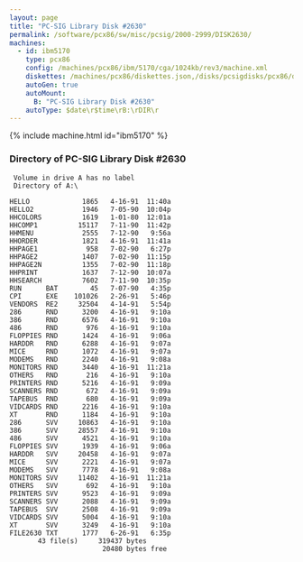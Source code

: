```yaml
---
layout: page
title: "PC-SIG Library Disk #2630"
permalink: /software/pcx86/sw/misc/pcsig/2000-2999/DISK2630/
machines:
  - id: ibm5170
    type: pcx86
    config: /machines/pcx86/ibm/5170/cga/1024kb/rev3/machine.xml
    diskettes: /machines/pcx86/diskettes.json,/disks/pcsigdisks/pcx86/diskettes.json
    autoGen: true
    autoMount:
      B: "PC-SIG Library Disk #2630"
    autoType: $date\r$time\rB:\rDIR\r
---
```


{% include machine.html id="ibm5170" %}

### Directory of PC-SIG Library Disk #2630

     Volume in drive A has no label
     Directory of A:\

    HELLO             1865   4-16-91  11:40a
    HELLO2            1946   7-05-90  10:04p
    HHCOLORS          1619   1-01-80  12:01a
    HHCOMP1          15117   7-11-90  11:42p
    HHMENU            2555   7-12-90   9:56a
    HHORDER           1821   4-16-91  11:41a
    HHPAGE1            958   7-02-90   6:27p
    HHPAGE2           1407   7-02-90  11:15p
    HHPAGE2N          1355   7-02-90  11:18p
    HHPRINT           1637   7-12-90  10:07a
    HHSEARCH          7602   7-11-90  10:35p
    RUN      BAT        45   7-07-90   4:35p
    CPI      EXE    101026   2-26-91   5:46p
    VENDORS  RE2     32504   4-14-91   5:54p
    286      RND      3200   4-16-91   9:10a
    386      RND      6576   4-16-91   9:10a
    486      RND       976   4-16-91   9:10a
    FLOPPIES RND      1424   4-16-91   9:06a
    HARDDR   RND      6288   4-16-91   9:07a
    MICE     RND      1072   4-16-91   9:07a
    MODEMS   RND      2240   4-16-91   9:08a
    MONITORS RND      3440   4-16-91  11:21a
    OTHERS   RND       216   4-16-91   9:10a
    PRINTERS RND      5216   4-16-91   9:09a
    SCANNERS RND       672   4-16-91   9:09a
    TAPEBUS  RND       680   4-16-91   9:09a
    VIDCARDS RND      2216   4-16-91   9:10a
    XT       RND      1184   4-16-91   9:10a
    286      SVV     10863   4-16-91   9:10a
    386      SVV     28557   4-16-91   9:10a
    486      SVV      4521   4-16-91   9:10a
    FLOPPIES SVV      1939   4-16-91   9:06a
    HARDDR   SVV     20458   4-16-91   9:07a
    MICE     SVV      2221   4-16-91   9:07a
    MODEMS   SVV      7778   4-16-91   9:08a
    MONITORS SVV     11402   4-16-91  11:21a
    OTHERS   SVV       692   4-16-91   9:10a
    PRINTERS SVV      9523   4-16-91   9:09a
    SCANNERS SVV      2088   4-16-91   9:09a
    TAPEBUS  SVV      2508   4-16-91   9:09a
    VIDCARDS SVV      5004   4-16-91   9:10a
    XT       SVV      3249   4-16-91   9:10a
    FILE2630 TXT      1777   6-26-91   6:35p
           43 file(s)     319437 bytes
                           20480 bytes free
